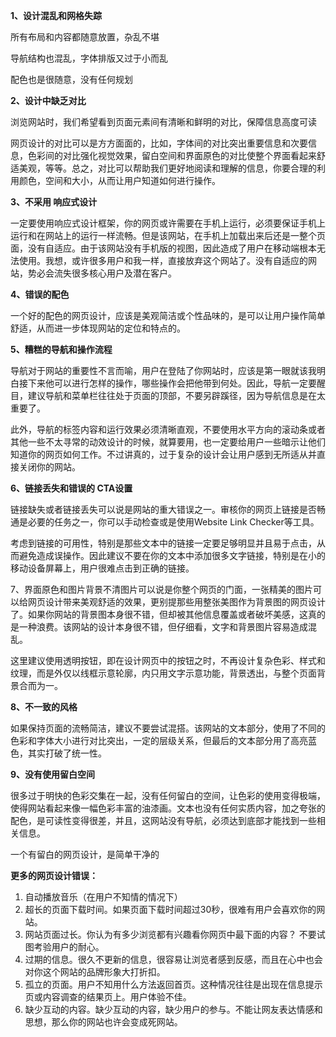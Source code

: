

**1、设计混乱和网格失踪**

所有布局和内容都随意放置，杂乱不堪

导航结构也混乱，字体排版又过于小而乱

配色也是很随意，没有任何规划

**2、设计中缺乏对比**

浏览网站时，我们希望看到页面元素间有清晰和鲜明的对比，保障信息高度可读

网页设计的对比可以是方方面面的，比如，字体间的对比突出重要信息和次要信息，色彩间的对比强化视觉效果，留白空间和界面原色的对比使整个界面看起来舒适美观，等等。总之，对比可以帮助我们更好地阅读和理解的信息，你要合理的利用颜色，空间和大小，从而让用户知道如何进行操作。

**3、不采用 响应式设计**

一定要使用响应式设计框架，你的网页或许需要在手机上运行，必须要保证手机上运行和在网站上的运行一样流畅。但是该网站，在手机上加载出来后还是一整个页面，没有自适应。由于该网站没有手机版的视图，因此造成了用户在移动端根本无法使用。我想，或许很多用户和我一样，直接放弃这个网站了。没有自适应的网站，势必会流失很多核心用户及潜在客户。

**4、错误的配色**

一个好的配色的网页设计，应该是美观简洁或个性品味的，是可以让用户操作简单舒适，从而进一步体现网站的定位和特点的。

**5、糟糕的导航和操作流程**

导航对于网站的重要性不言而喻，用户在登陆了你网站时，应该是第一眼就该我明白接下来他可以进行怎样的操作，哪些操作会把他带到何处。因此，导航一定要醒目，建议导航和菜单栏往往处于页面的顶部，不要另辟蹊径，因为导航信息是在太重要了。

此外，导航的标签内容和运行效果必须清晰直观，不要使用水平方向的滚动条或者其他一些不太寻常的动效设计的时候，就算要用，也一定要给用户一些暗示让他们知道你的网页如何工作。不过讲真的，过于复杂的设计会让用户感到无所适从并直接关闭你的网站。

**6、链接丢失和错误的 CTA设置**

链接缺失或者链接丢失可以说是网站的重大错误之一。审核你的网页上链接是否畅通是必要的任务之一，你可以手动检查或是使用Website Link Checker等工具。

考虑到链接的可用性，特别是那些文本中的链接一定要足够明显并且易于点击，从而避免造成误操作。因此建议不要在你的文本中添加很多文字链接，特别是在小的移动设备屏幕上，用户很难点击到正确的链接。

7、界面原色和图片背景不清图片可以说是你整个网页的门面，一张精美的图片可以给网页设计带来美观舒适的效果，更别提那些用整张美图作为背景图的网页设计了。如果你网站的背景图本身很不错，但却被其他信息覆盖或者破坏美感，这真的是一种浪费。该网站的设计本身很不错，但仔细看，文字和背景图片容易造成混乱。

这里建议使用透明按钮，即在设计网页中的按钮之时，不再设计复杂色彩、样式和纹理，而是外仅以线框示意轮廓，内只用文字示意功能，背景透出，与整个页面背景合而为一。

**8、不一致的风格**

如果保持页面的流畅简洁，建议不要尝试混搭。该网站的文本部分，使用了不同的色彩和字体大小进行对比突出，一定的层级关系，但最后的文本部分用了高亮蓝色，其实打破了统一性。

**9、没有使用留白空间**

很多过于明快的色彩交集在一起，没有任何留白的空间，让色彩的使用变得极端，使得网站看起来像一幅色彩丰富的油漆画。文本也没有任何实质内容，加之夸张的配色，是可读性变得很差，并且，这网站没有导航，必须达到底部才能找到一些相关信息。

一个有留白的网页设计，是简单干净的

**更多的网页设计错误：**

1. 自动播放音乐（在用户不知情的情况下）
2. 超长的页面下载时间。如果页面下载时间超过30秒，很难有用户会喜欢你的网站。
3. 网站页面过长。你认为有多少浏览都有兴趣看你网页中最下面的内容？ 不要试图考验用户的耐心。
4. 过期的信息。很久不更新的信息，很容易让浏览者感到反感，而且在心中也会对你这个网站的品牌形象大打折扣。
5. 孤立的页面。用户不知用什么方法返回首页。这种情况往往是出现在信息提示页或内容调查的结果页上。用户体验不佳。
6. 缺少互动的内容。缺少互动的内容，缺少用户的参与。不能让网友表达情感和思想，那么你的网站也许会变成死网站。